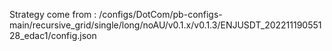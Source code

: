 Strategy come from : /configs/DotCom/pb-configs-main/recursive_grid/single/long/noAU/v0.1.x/v0.1.3/ENJUSDT_20221119055128_edac1/config.json